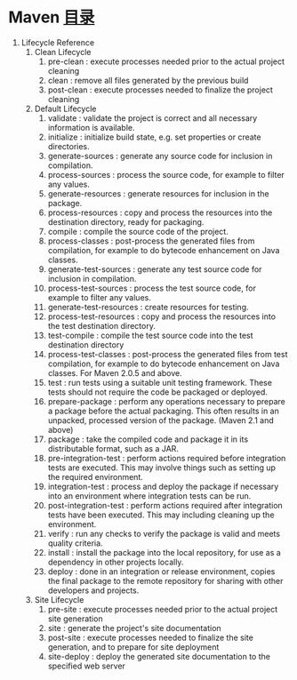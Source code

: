 # Maven                                                                                                        [目录](/index.md)

1. Lifecycle Reference
   1. Clean Lifecycle
      1. pre-clean : execute processes needed prior to the actual project cleaning
      2. clean : remove all files generated by the previous build
      3. post-clean : execute processes needed to finalize the project cleaning
   2. Default Lifecycle
      1. validate : validate the project is correct and all necessary information is available.
      2. initialize : initialize build state, e.g. set properties or create directories.
      3. generate-sources : generate any source code for inclusion in compilation.
      4. process-sources : process the source code, for example to filter any values.
      5. generate-resources : generate resources for inclusion in the package.
      6. process-resources : copy and process the resources into the destination directory, ready for packaging.
      7. compile : compile the source code of the project.
      8. process-classes : post-process the generated files from compilation, for example to do bytecode enhancement on Java classes.
      9. generate-test-sources : generate any test source code for inclusion in compilation.
      10. process-test-sources : process the test source code, for example to filter any values.
      11. generate-test-resources : create resources for testing.
      12. process-test-resources : copy and process the resources into the test destination directory.
      13. test-compile : compile the test source code into the test destination directory
      14. process-test-classes : post-process the generated files from test compilation, for example to do bytecode enhancement on Java classes. For Maven 2.0.5 and above.
      15. test : run tests using a suitable unit testing framework. These tests should not require the code be packaged or deployed.
      16. prepare-package : perform any operations necessary to prepare a package before the actual packaging. This often results in an unpacked, processed version of the package. (Maven 2.1 and above)
      17. package : take the compiled code and package it in its distributable format, such as a JAR.
      18. pre-integration-test : perform actions required before integration tests are executed. This may involve things such as setting up the required environment.
      19. integration-test : process and deploy the package if necessary into an environment where integration tests can be run.
      20. post-integration-test : perform actions required after integration tests have been executed. This may including cleaning up the environment.
      21. verify : run any checks to verify the package is valid and meets quality criteria.
      22. install : install the package into the local repository, for use as a dependency in other projects locally.
      23. deploy : done in an integration or release environment, copies the final package to the remote repository for sharing with other developers and projects.
   3. Site Lifecycle
      1. pre-site : execute processes needed prior to the actual project site generation
      2. site : generate the project's site documentation
      3. post-site : execute processes needed to finalize the site generation, and to prepare for site deployment
      4. site-deploy : deploy the generated site documentation to the specified web server
